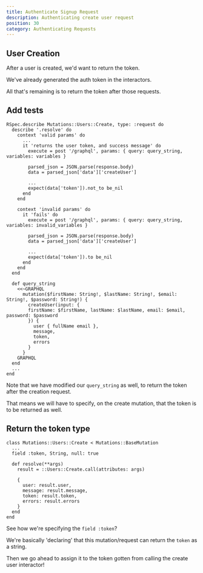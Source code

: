 ```yaml
---
title: Authenticate Signup Request
description: Authenticating create user request
position: 30
category: Authenticating Requests
---
```


## User Creation

After a user is created, we'd want to return the token.

We've already generated the auth token in the interactors.

All that's remaining is to return the token after those requests.

## Add tests

```ruby[spec/graphql/mutations/users/create_spec.rb]
RSpec.describe Mutations::Users::Create, type: :request do
  describe '.resolve' do
    context 'valid params' do
      ...
      it 'returns the user token, and success message' do
        execute = post '/graphql', params: { query: query_string, variables: variables }

        parsed_json = JSON.parse(response.body)
        data = parsed_json['data']['createUser']

        ...
        expect(data['token']).not_to be_nil
      end
    end

    context 'invalid params' do
      it 'fails' do
        execute = post '/graphql', params: { query: query_string, variables: invalid_variables }

        parsed_json = JSON.parse(response.body)
        data = parsed_json['data']['createUser']

        ...
        expect(data['token']).to be_nil
      end
    end
  end

  def query_string
    <<~GRAPHQL
      mutation($firstName: String!, $lastName: String!, $email: String!, $password: String!) {
        createUser(input: {
        firstName: $firstName, lastName: $lastName, email: $email, password: $password
        }) {
          user { fullName email },
          message,
          token,
          errors
        }
      }
    GRAPHQL
  end
  ...
end
```

Note that we have modified our `query_string` as well, to return the token after the creation request.

That means we will have to specify, on the create mutation, that the token is to be returned as well.


## Return the token type

```ruby[app/graphql/mutations/users/create.rb]
class Mutations::Users::Create < Mutations::BaseMutation
  ...
  field :token, String, null: true

  def resolve(**args)
    result = ::Users::Create.call(attributes: args)

    {
      user: result.user,
      message: result.message,
      token: result.token,
      errors: result.errors
    }
  end
end
```

See how we're specifying the `field :token`?

We're basically 'declaring' that this mutation/request can return the `token` as a string.

Then we go ahead to assign it to the token gotten from calling the create user interactor!
